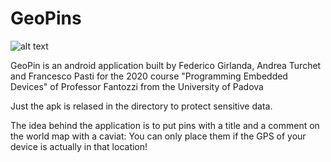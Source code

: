 # GeoPins
![alt text](https://github.com/frapasti/GeoPins/Geopin_logo.jpg?raw=true)

GeoPin is an android application built by Federico Girlanda, Andrea Turchet and Francesco Pasti for the 2020 course "Programming Embedded Devices" 
of Professor Fantozzi from the University of Padova

Just the apk is relased in the directory to protect sensitive data.

The idea behind the application is to put pins with a title and a comment on the world map with a caviat: You can only place them if the GPS of your device is
actually in that location!

